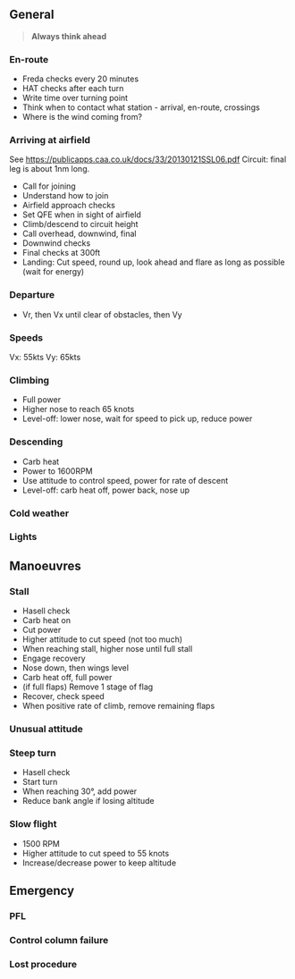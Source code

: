 General
---

> **Always think ahead**

### En-route

- Freda checks every 20 minutes
- HAT checks after each turn
- Write time over turning point
- Think when to contact what station - arrival, en-route, crossings
- Where is the wind coming from?

### Arriving at airfield

See https://publicapps.caa.co.uk/docs/33/20130121SSL06.pdf
Circuit: final leg is about 1nm long.

- Call for joining
- Understand how to join
- Airfield approach checks
- Set QFE when in sight of airfield
- Climb/descend to circuit height
- Call overhead, downwind, final
- Downwind checks
- Final checks at 300ft
- Landing: Cut speed, round up, look ahead and flare as long as possible (wait for energy)

### Departure

- Vr, then Vx until clear of obstacles, then Vy

### Speeds

Vx: 55kts
Vy: 65kts

### Climbing

- Full power
- Higher nose to reach 65 knots
- Level-off: lower nose, wait for speed to pick up, reduce power

### Descending

- Carb heat
- Power to 1600RPM
- Use attitude to control speed, power for rate of descent
- Level-off: carb heat off, power back, nose up

### Cold weather

### Lights

Manoeuvres
---

### Stall

- Hasell check
- Carb heat on
- Cut power
- Higher attitude to cut speed (not too much)
- When reaching stall, higher nose until full stall
- Engage recovery
- Nose down, then wings level
- Carb heat off, full power
- (if full flaps) Remove 1 stage of flag
- Recover, check speed
- When positive rate of climb, remove remaining flaps

### Unusual attitude

### Steep turn

- Hasell check
- Start turn
- When reaching 30°, add power
- Reduce bank angle if losing altitude

### Slow flight

- 1500 RPM
- Higher attitude to cut speed to 55 knots
- Increase/decrease power to keep altitude

Emergency
---

### PFL

### Control column failure

### Lost procedure
